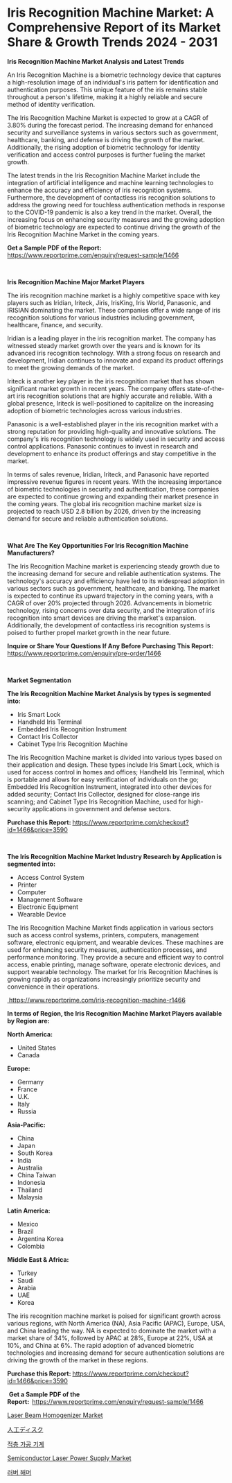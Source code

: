 <p><h1>Iris Recognition Machine Market: A Comprehensive Report of its Market Share & Growth Trends 2024 - 2031</h1></p><p><strong>Iris Recognition Machine Market Analysis and Latest Trends</strong></p>
<p><p>An Iris Recognition Machine is a biometric technology device that captures a high-resolution image of an individual's iris pattern for identification and authentication purposes. This unique feature of the iris remains stable throughout a person's lifetime, making it a highly reliable and secure method of identity verification.</p><p>The Iris Recognition Machine Market is expected to grow at a CAGR of 3.80% during the forecast period. The increasing demand for enhanced security and surveillance systems in various sectors such as government, healthcare, banking, and defense is driving the growth of the market. Additionally, the rising adoption of biometric technology for identity verification and access control purposes is further fueling the market growth.</p><p>The latest trends in the Iris Recognition Machine Market include the integration of artificial intelligence and machine learning technologies to enhance the accuracy and efficiency of iris recognition systems. Furthermore, the development of contactless iris recognition solutions to address the growing need for touchless authentication methods in response to the COVID-19 pandemic is also a key trend in the market. Overall, the increasing focus on enhancing security measures and the growing adoption of biometric technology are expected to continue driving the growth of the Iris Recognition Machine Market in the coming years.</p></p>
<p><strong>Get a Sample PDF of the Report:&nbsp;</strong> <a href="https://www.reportprime.com/enquiry/request-sample/1466">https://www.reportprime.com/enquiry/request-sample/1466</a></p>
<p>&nbsp;</p>
<p><strong>Iris Recognition Machine Major Market Players</strong></p>
<p><p>The iris recognition machine market is a highly competitive space with key players such as Iridian, Iriteck, Jiris, IrisKing, Iris World, Panasonic, and IRISIAN dominating the market. These companies offer a wide range of iris recognition solutions for various industries including government, healthcare, finance, and security.</p><p>Iridian is a leading player in the iris recognition market. The company has witnessed steady market growth over the years and is known for its advanced iris recognition technology. With a strong focus on research and development, Iridian continues to innovate and expand its product offerings to meet the growing demands of the market. </p><p>Iriteck is another key player in the iris recognition market that has shown significant market growth in recent years. The company offers state-of-the-art iris recognition solutions that are highly accurate and reliable. With a global presence, Iriteck is well-positioned to capitalize on the increasing adoption of biometric technologies across various industries.</p><p>Panasonic is a well-established player in the iris recognition market with a strong reputation for providing high-quality and innovative solutions. The company's iris recognition technology is widely used in security and access control applications. Panasonic continues to invest in research and development to enhance its product offerings and stay competitive in the market.</p><p>In terms of sales revenue, Iridian, Iriteck, and Panasonic have reported impressive revenue figures in recent years. With the increasing importance of biometric technologies in security and authentication, these companies are expected to continue growing and expanding their market presence in the coming years. The global iris recognition machine market size is projected to reach USD 2.8 billion by 2026, driven by the increasing demand for secure and reliable authentication solutions.</p></p>
<p>&nbsp;</p>
<p><strong>What Are The Key Opportunities For Iris Recognition Machine Manufacturers?</strong></p>
<p><p>The Iris Recognition Machine market is experiencing steady growth due to the increasing demand for secure and reliable authentication systems. The technology's accuracy and efficiency have led to its widespread adoption in various sectors such as government, healthcare, and banking. The market is expected to continue its upward trajectory in the coming years, with a CAGR of over 20% projected through 2026. Advancements in biometric technology, rising concerns over data security, and the integration of iris recognition into smart devices are driving the market's expansion. Additionally, the development of contactless iris recognition systems is poised to further propel market growth in the near future.</p></p>
<p><strong>Inquire or Share Your Questions If Any Before Purchasing This Report:</strong> <a href="https://www.reportprime.com/enquiry/pre-order/1466">https://www.reportprime.com/enquiry/pre-order/1466</a></p>
<p>&nbsp;</p>
<p><strong>Market Segmentation</strong></p>
<p><strong>The Iris Recognition Machine Market Analysis by types is segmented into:</strong></p>
<p><ul><li>Iris Smart Lock</li><li>Handheld Iris Terminal</li><li>Embedded Iris Recognition Instrument</li><li>Contact Iris Collector</li><li>Cabinet Type Iris Recognition Machine</li></ul></p>
<p><p>The Iris Recognition Machine market is divided into various types based on their application and design. These types include Iris Smart Lock, which is used for access control in homes and offices; Handheld Iris Terminal, which is portable and allows for easy verification of individuals on the go; Embedded Iris Recognition Instrument, integrated into other devices for added security; Contact Iris Collector, designed for close-range iris scanning; and Cabinet Type Iris Recognition Machine, used for high-security applications in government and defense sectors.</p></p>
<p><strong>Purchase this Report:&nbsp;</strong><a href="https://www.reportprime.com/checkout?id=1466&price=3590">https://www.reportprime.com/checkout?id=1466&price=3590</a></p>
<p>&nbsp;</p>
<p><strong>The Iris Recognition Machine Market Industry Research by Application is segmented into:</strong></p>
<p><ul><li>Access Control System</li><li>Printer</li><li>Computer</li><li>Management Software</li><li>Electronic Equipment</li><li>Wearable Device</li></ul></p>
<p><p>The Iris Recognition Machine Market finds application in various sectors such as access control systems, printers, computers, management software, electronic equipment, and wearable devices. These machines are used for enhancing security measures, authentication processes, and performance monitoring. They provide a secure and efficient way to control access, enable printing, manage software, operate electronic devices, and support wearable technology. The market for Iris Recognition Machines is growing rapidly as organizations increasingly prioritize security and convenience in their operations.</p></p>
<p><a href="https://www.reportprime.com/iris-recognition-machine-r1466">&nbsp;https://www.reportprime.com/iris-recognition-machine-r1466</a></p>
<p><strong>In terms of Region, the Iris Recognition Machine Market Players available by Region are:</strong></p>
<p>
    <p> <strong> North America: </strong>
        <ul>
            <li>United States</li>
            <li>Canada</li>
        </ul>
        </p> 
    <p> <strong> Europe: </strong>
        <ul>
            <li>Germany</li>
            <li>France</li>
            <li>U.K.</li>
            <li>Italy</li>
            <li>Russia</li>
        </ul>
        </p> 
    <p> <strong> Asia-Pacific: </strong>
        <ul>
            <li>China</li>
            <li>Japan</li>
            <li>South Korea</li>
            <li>India</li>
            <li>Australia</li>
            <li>China Taiwan</li>
            <li>Indonesia</li>
            <li>Thailand</li>
            <li>Malaysia</li>
        </ul>
        </p> 
    <p> <strong> Latin America: </strong>
        <ul>
            <li>Mexico</li>
            <li>Brazil</li>
            <li>Argentina Korea</li>
            <li>Colombia</li>
        </ul>
        </p> 
    <p> <strong> Middle East & Africa: </strong>
        <ul>
            <li>Turkey</li>
            <li>Saudi</li>
            <li>Arabia</li>
            <li>UAE</li>
            <li>Korea</li>
        </ul>
    </p>
    </p>
<p><p>The iris recognition machine market is poised for significant growth across various regions, with North America (NA), Asia Pacific (APAC), Europe, USA, and China leading the way. NA is expected to dominate the market with a market share of 34%, followed by APAC at 28%, Europe at 22%, USA at 10%, and China at 6%. The rapid adoption of advanced biometric technologies and increasing demand for secure authentication solutions are driving the growth of the market in these regions.</p></p>
<p><strong>Purchase this Report: </strong><a href="https://www.reportprime.com/checkout?id=1466&price=3590">https://www.reportprime.com/checkout?id=1466&price=3590</a></p>
<p>&nbsp;<strong>Get a Sample PDF of the Report:&nbsp;&nbsp;</strong><a href="https://www.reportprime.com/enquiry/request-sample/1466">https://www.reportprime.com/enquiry/request-sample/1466</a></p>
<p><strong></strong></p>
<p><p><a href="https://github.com/IsmaelBlick2023/Market-Research-Report-List-1/blob/main/laser-beam-homogenizer-market.md">Laser Beam Homogenizer Market</a></p><p><a href="https://github.com/dathomson6534/Market-Research-Report-List-1/blob/main/630076171204.md">人工ディスク</a></p><p><a href="https://github.com/TimmyMann6767/Market-Research-Report-List-1/blob/main/919608268677.md">적층 가공 기계</a></p><p><a href="https://github.com/Airanohannonzb68e5pb53oc1/Market-Research-Report-List-2/blob/main/semiconductor-laser-power-supply-market.md">Semiconductor Laser Power Supply Market</a></p><p><a href="https://github.com/khytkeqagplkzqvh/Market-Research-Report-List-2/blob/main/321770568676.md">러버 해머</a></p></p>